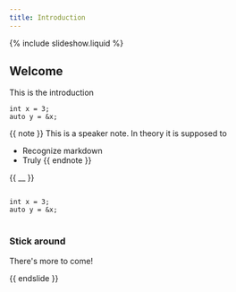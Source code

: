```yaml
---
title: Introduction
---
```


{% include slideshow.liquid %}

## Welcome

This is the introduction

```
int x = 3;
auto y = &x;
```

{{ note }}
This is a speaker note.  In theory it is supposed to

- Recognize markdown
- Truly
{{ endnote }}

{{ __ }}

<pre><code class="language-c++" data-trim data-line-numbers="1|2">
int x = 3;
auto y = &x;
</code>
</pre>

### Stick around

There's more to come!

{{ endslide }}
